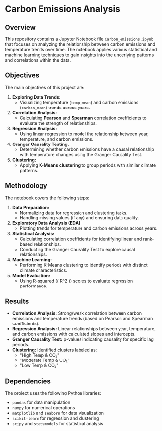 # Carbon Emissions Analysis

## Overview
This repository contains a Jupyter Notebook file `Carbon_emissions.ipynb` that focuses on analyzing the relationship between carbon emissions and temperature trends over time. The notebook applies various statistical and machine learning techniques to gain insights into the underlying patterns and correlations within the data.

## Objectives
The main objectives of this project are:
1. **Exploring Data Trends:** 
   - Visualizing temperature (`temp_mean`) and carbon emissions (`carbon_mean`) trends across years.
2. **Correlation Analysis:** 
   - Calculating **Pearson** and **Spearman** correlation coefficients to evaluate the strength of relationships.
3. **Regression Analysis:** 
   - Using linear regression to model the relationship between year, temperature, and carbon emissions.
4. **Granger Causality Testing:** 
   - Determining whether carbon emissions have a causal relationship with temperature changes using the Granger Causality Test.
5. **Clustering:** 
   - Applying **K-Means clustering** to group periods with similar climate patterns.

## Methodology
The notebook covers the following steps:
1. **Data Preparation:**
   - Normalizing data for regression and clustering tasks.
   - Handling missing values (if any) and ensuring data quality.
2. **Exploratory Data Analysis (EDA):**
   - Plotting trends for temperature and carbon emissions across years.
3. **Statistical Analysis:**
   - Calculating correlation coefficients for identifying linear and rank-based relationships.
   - Conducting the Granger Causality Test to explore causal relationships.
4. **Machine Learning:**
   - Performing K-Means clustering to identify periods with distinct climate characteristics.
5. **Model Evaluation:**
   - Using R-squared (\( R^2 \)) scores to evaluate regression performance.

## Results
- **Correlation Analysis:** Strong/weak correlation between carbon emissions and temperature trends (based on Pearson and Spearman coefficients).
- **Regression Analysis:** Linear relationships between year, temperature, and carbon emissions with calculated slopes and intercepts.
- **Granger Causality Test:** p-values indicating causality for specific lag periods.
- **Clustering:** Identified clusters labeled as:
  - "High Temp & CO₂"
  - "Moderate Temp & CO₂"
  - "Low Temp & CO₂"

## Dependencies
The project uses the following Python libraries:
- `pandas` for data manipulation
- `numpy` for numerical operations
- `matplotlib` and `seaborn` for data visualization
- `scikit-learn` for regression and clustering
- `scipy` and `statsmodels` for statistical analysis

